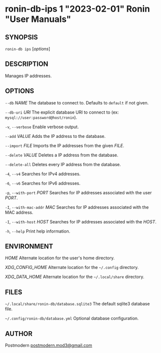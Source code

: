 # ronin-db-ips 1 "2023-02-01" Ronin "User Manuals"

## SYNOPSIS

`ronin-db ips` [*options*]

## DESCRIPTION

Manages IP addresses.

## OPTIONS

`--db` *NAME*
  The database to connect to. Defaults to `default` if not given.

`--db-uri` *URI*
  The explicit database URI to connect to
  (ex: `mysql://user:password@host/ronin`).

`-v`, `--verbose`
	Enable verbose output.

`--add` *VALUE*
  Adds the IP address to the database.

`--import` *FILE*
  Imports the IP addresses from the given *FILE*.

`--delete` *VALUE*
  Deletes a IP address from the database.

`--delete-all`
  Deletes every IP address from the database.

`-4`, `--v4`
	Searches for IPv4 addresses.

`-6`, `--v6`
	Searches for IPv6 addresses.

`-p`, `--with-port` *PORT*
	Searches for IP addresses associated with the user *PORT*.

`-I`, `--with-mac-addr` *MAC*
	Searches for IP addresses associated with the MAC address.

`-I`, `--with-host` *HOST*
	Searches for IP addresses associated with the *HOST*.

`-h`, `--help`
  Print help information.

## ENVIRONMENT

*HOME*
  Alternate location for the user's home directory.

*XDG_CONFIG_HOME*
  Alternate location for the `~/.config` directory.

*XDG_DATA_HOME*
  Alternate location for the `~/.local/share` directory.

## FILES

`~/.local/share/ronin-db/database.sqlite3`
  The default sqlite3 database file.

`~/.config/ronin-db/database.yml`
  Optional database configuration.

## AUTHOR

Postmodern <postmodern.mod3@gmail.com>


